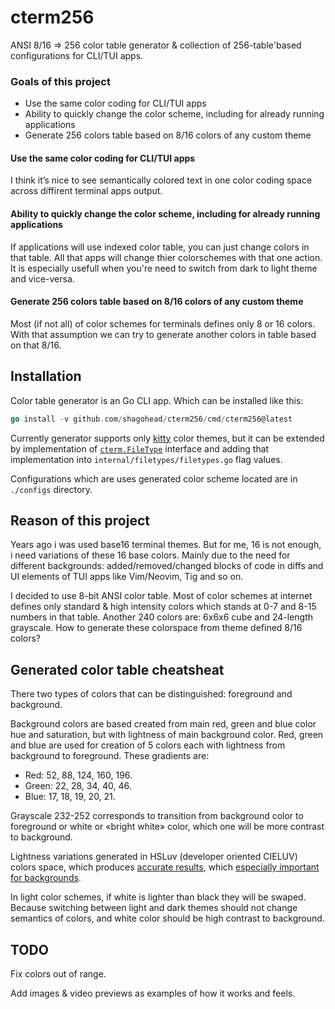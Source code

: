 cterm256
========

ANSI 8/16 => 256 color table generator & collection of 256-table'based configurations for CLI/TUI apps.

### Goals of this project
- Use the same color coding for CLI/TUI apps
- Ability to quickly change the color scheme, including for already running applications
- Generate 256 colors table based on 8/16 colors of any custom theme

#### Use the same color coding for CLI/TUI apps
I think it’s nice to see semantically colored text in one color coding space across diffirent terminal apps output.

#### Ability to quickly change the color scheme, including for already running applications
If applications will use indexed color table, you can just change colors in that table. All that apps will change thier colorschemes with that one action. It is especially usefull when you're need to switch from dark to light theme and vice-versa.

#### Generate 256 colors table based on 8/16 colors of any custom theme
Most (if not all) of color schemes for terminals defines only 8 or 16 colors. With that assumption we can try to generate another colors in table based on that 8/16.

## Installation

Color table generator is an Go CLI app. Which can be installed like this:

```go
go install -v github.com/shagohead/cterm256/cmd/cterm256@latest
```

Currently generator supports only [kitty](https://sw.kovidgoyal.net/kitty/) color themes, but it can be extended by implementation of [`cterm.FileType`](https://pkg.go.dev/github.com/shagohead/cterm256/internal/cterm#ColorScheme) interface and adding that implementation into `internal/filetypes/filetypes.go` flag values.

Configurations which are uses generated color scheme located are in `./configs` directory.

## Reason of this project

Years ago i was used base16 terminal themes. But for me, 16 is not enough, i need variations of these 16 base colors. Mainly due to the need for different backgrounds: added/removed/changed blocks of code in diffs and UI elements of TUI apps like Vim/Neovim, Tig and so on.

I decided to use 8-bit ANSI color table. Most of color schemes at internet defines only standard & high intensity colors which stands at 0-7 and 8-15 numbers in that table. Another 240 colors are: 6x6x6 cube and 24-length grayscale. How to generate these colorspace from theme defined 8/16 colors?

## Generated color table cheatsheat

There two types of colors that can be distinguished: foreground and background.

Background colors are based created from main red, green and blue color hue and saturation, but with lightness of main background color. Red, green and blue are used for creation of 5 colors each with lightness from background to foreground. These gradients are:

- Red: 52, 88, 124, 160, 196.
- Green: 22, 28, 34, 40, 46.
- Blue: 17, 18, 19, 20, 21.

Grayscale 232-252 corresponds to transition from background color to foreground or white or «bright white» color, which one will be more contrast to background.

Lightness variations generated in HSLuv (developer oriented CIELUV) colors space, which produces [accurate results](https://www.hsluv.org/comparison/), which [especially important for backgrounds](https://www.kuon.ch/post/2020-03-08-hsluv/).

In light color schemes, if white is lighter than black they will be swaped. Because switching between light and dark themes should not change semantics of colors, and white color should be high contrast to background.

## TODO
Fix colors out of range.

Add images & video previews as examples of how it works and feels.
